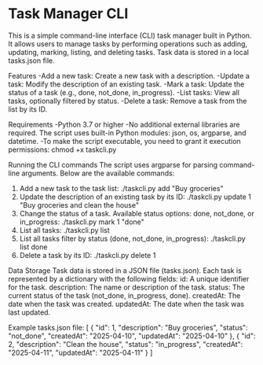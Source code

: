 # Task Manager CLI

This is a simple command-line interface (CLI) task manager built in Python. It allows users to manage tasks by performing operations such as adding, updating, marking, listing, and deleting tasks. Task data is stored in a local tasks.json file.

Features
-Add a new task: Create a new task with a description.
-Update a task: Modify the description of an existing task.
-Mark a task: Update the status of a task (e.g., done, not_done, in_progress).
-List tasks: View all tasks, optionally filtered by status.
-Delete a task: Remove a task from the list by its ID.

Requirements
-Python 3.7 or higher
-No additional external libraries are required. The script uses built-in Python modules: json, os, argparse, and datetime.
-To make the script executable, you need to grant it execution permissions: chmod +x taskcli.py

Running the CLI commands
The script uses argparse for parsing command-line arguments. Below are the available commands:
1. Add a new task to the task list: ./taskcli.py add "Buy groceries"
2. Update the description of an existing task by its ID: ./taskcli.py update 1 "Buy groceries and clean the house"
3. Change the status of a task. Available status options: done, not_done, or in_progress: ./taskcli.py mark 1 "done"
4. List all tasks: ./taskcli.py list
5. List all tasks filter by status (done, not_done, in_progress): ./taskcli.py list done
6. Delete a task by its ID: ./taskcli.py delete 1

Data Storage
Task data is stored in a JSON file (tasks.json). Each task is represented by a dictionary with the following fields:
id: A unique identifier for the task.
description: The name or description of the task.
status: The current status of the task (not_done, in_progress, done).
createdAt: The date when the task was created.
updatedAt: The date when the task was last updated.

Example tasks.json file:
[
  {
    "id": 1,
    "description": "Buy groceries",
    "status": "not_done",
    "createdAt": "2025-04-10",
    "updatedAt": "2025-04-10"
  },
  {
    "id": 2,
    "description": "Clean the house",
    "status": "in_progress",
    "createdAt": "2025-04-11",
    "updatedAt": "2025-04-11"
  }
]
